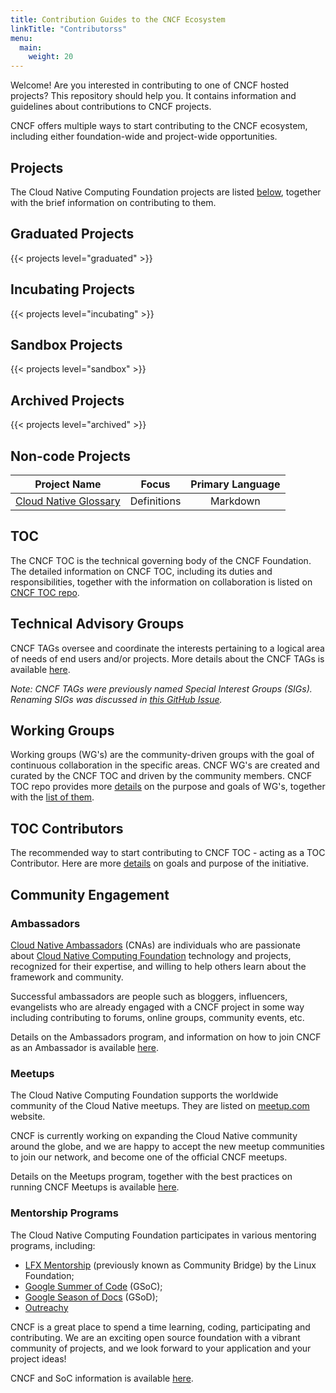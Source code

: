 ```yaml
---
title: Contribution Guides to the CNCF Ecosystem
linkTitle: "Contributorss"
menu:
  main:
    weight: 20
---
```


Welcome! Are you interested in contributing to one of CNCF hosted projects? This repository should help you. It contains information and guidelines about contributions to CNCF projects.

CNCF offers multiple ways to start contributing to the CNCF ecosystem, including either foundation-wide and project-wide opportunities.

## Projects

The Cloud Native Computing Foundation projects are listed [below](projects/), together with the brief information on contributing to them.

## Graduated Projects

{{< projects level="graduated" >}}

## Incubating Projects

{{< projects level="incubating" >}}

## Sandbox Projects

{{< projects level="sandbox" >}}

## Archived Projects

{{< projects level="archived" >}}


## Non-code Projects

|                          Project Name                          |            Focus            |   Primary Language   |
| :------------------------------------------------------------: | :-------------------------: | :------------------: |
|    [Cloud Native Glossary](projects/#cloud-native-glossary)        |           Definitions       |        Markdown      |     

## TOC

The CNCF TOC is the technical governing body of the CNCF Foundation. The detailed information on CNCF TOC, including its duties and responsibilities, together with the information on collaboration is listed on [CNCF TOC repo](https://github.com/cncf/toc/).

## Technical Advisory Groups

CNCF TAGs oversee and coordinate the interests pertaining to a logical area of needs of end users and/or projects. More details about the CNCF TAGs is available [here](https://github.com/cncf/toc/tree/main/tags).

_Note: CNCF TAGs were previously named Special Interest Groups (SIGs). Renaming SIGs was discussed in [this GitHub Issue](https://github.com/cncf/toc/issues/549)._

## Working Groups

Working groups (WG's) are the community-driven groups with the goal of continuous collaboration in the specific areas. CNCF WG's are created and curated by the CNCF TOC and driven by the community members. CNCF TOC repo provides more [details](https://github.com/cncf/toc/tree/master/workinggroups#cncf-working-groups) on the purpose and goals of WG's, together with the [list of them](https://github.com/cncf/toc/blob/master/README.md#working-groups).

## TOC Contributors

The recommended way to start contributing to CNCF TOC - acting as a TOC Contributor. Here are more [details](https://github.com/cncf/toc/blob/master/CONTRIBUTORS.md) on goals and purpose of the initiative.

## Community Engagement

### Ambassadors

[Cloud Native Ambassadors](https://www.cncf.io/people/ambassadors/) (CNAs) are individuals who are passionate about [Cloud Native Computing Foundation](https://www.cncf.io/) technology and projects, recognized for their expertise, and willing to help others learn about the framework and community.

Successful ambassadors are people such as bloggers, influencers, evangelists who are already engaged with a CNCF project in some way including contributing to forums, online groups, community events, etc.

Details on the Ambassadors program, and information on how to join CNCF as an Ambassador is available [here](https://github.com/cncf/ambassadors).

### Meetups

The Cloud Native Computing Foundation supports the worldwide community of the Cloud Native meetups. They are listed on [meetup.com](https://www.meetup.com/pro/cncf/) website.

CNCF is currently working on expanding the Cloud Native community around the globe, and we are happy to accept the new meetup communities to join our network, and become one of the official CNCF meetups.

Details on the Meetups program, together with the best practices on running CNCF Meetups is available [here](https://github.com/cncf/meetups).

### Mentorship Programs

The Cloud Native Computing Foundation participates in various mentoring programs, including:

- [LFX Mentorship](https://github.com/cncf/mentoring/tree/master/lfx-mentorship) (previously known as Community Bridge) by the Linux Foundation;
- [Google Summer of Code](https://github.com/cncf/mentoring/tree/master/summerofcode) (GSoC);
- [Google Season of Docs](https://github.com/cncf/mentoring/tree/master/seasonofdocs) (GSoD);
- [Outreachy](https://github.com/cncf/mentoring/tree/master/outreachy)

CNCF is a great place to spend a time learning, coding, participating and contributing. We are an exciting open source foundation with a vibrant community of projects, and we look forward to your application and your project ideas!

CNCF and SoC information is available [here](https://github.com/cncf/soc/blob/master/README.md).
